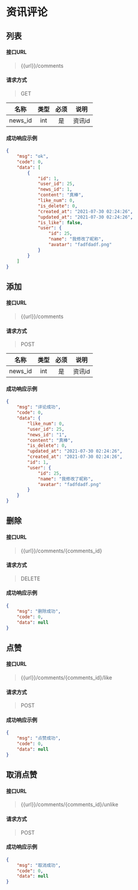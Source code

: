# 资讯评论

## 列表

#### 接口URL
> {{url}}/comments

#### 请求方式
> GET

| 名称 |  类型  | 必须 |         说明          |
| :--: | :----: | :--: | :-------------------: |
| news_id | int |  是  | 资讯id |

#### 成功响应示例

```json
{
    "msg": "ok",
    "code": 0,
    "data": [
        {
            "id": 1,
            "user_id": 25,
            "news_id": 1,
            "content": "真棒",
            "like_num": 0,
            "is_delete": 0,
            "created_at": "2021-07-30 02:24:26",
            "updated_at": "2021-07-30 02:24:26",
            "is_like": false,
            "user": {
                "id": 25,
                "name": "我修改了昵称",
                "avatar": "fadfdadf.png"
            }
        }
    ]
}
```

## 添加

#### 接口URL
> {{url}}/comments

#### 请求方式
> POST

| 名称 |  类型  | 必须 |         说明          |
| :--: | :----: | :--: | :-------------------: |
| news_id | int |  是  | 资讯id |

#### 成功响应示例

```json
{
    "msg": "评论成功",
    "code": 0,
    "data": {
        "like_num": 0,
        "user_id": 25,
        "news_id": "1",
        "content": "真棒",
        "is_delete": 0,
        "updated_at": "2021-07-30 02:24:26",
        "created_at": "2021-07-30 02:24:26",
        "id": 1,
        "user": {
            "id": 25,
            "name": "我修改了昵称",
            "avatar": "fadfdadf.png"
        }
    }
}
```

## 删除

#### 接口URL
> {{url}}/comments/{comments_id}

#### 请求方式
> DELETE

#### 成功响应示例

```json
{
    "msg": "删除成功",
    "code": 0,
    "data": null
}
```

## 点赞

#### 接口URL
> {{url}}/comments/{comments_id}/like

#### 请求方式
> POST

#### 成功响应示例

```json
{
    "msg": "点赞成功",
    "code": 0,
    "data": null
}
```

## 取消点赞

#### 接口URL
> {{url}}/comments/{comments_id}/unlike

#### 请求方式
> POST

#### 成功响应示例

```json
{
    "msg": "取消成功",
    "code": 0,
    "data": null
}
```